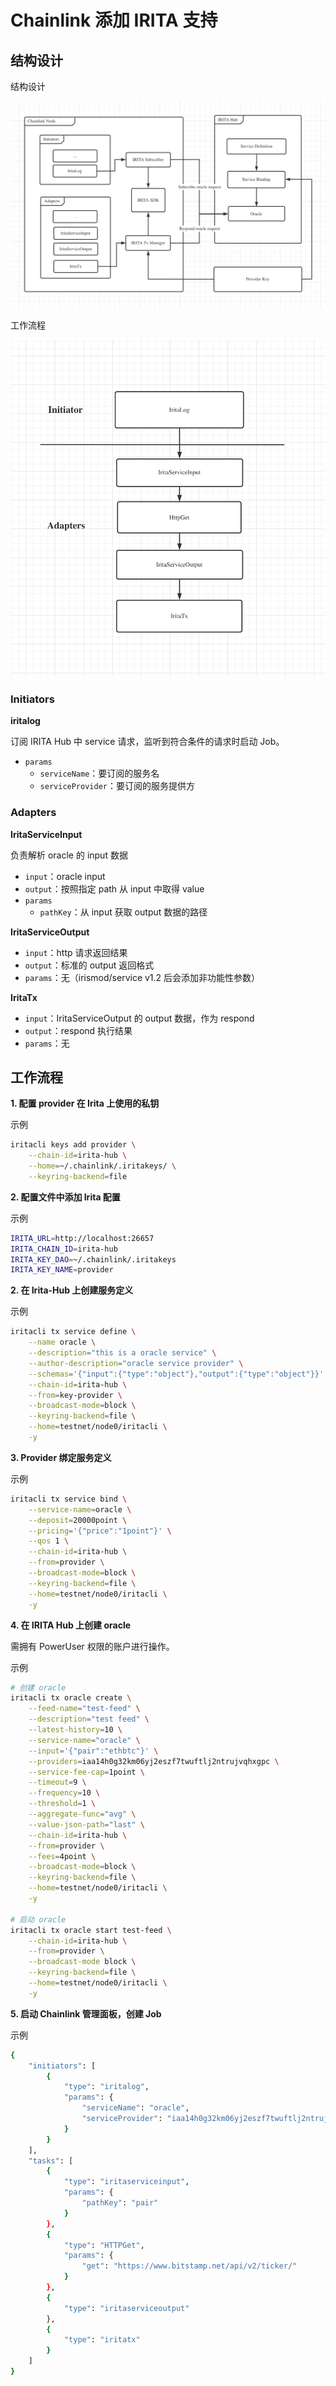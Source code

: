 # Chainlink 添加 IRITA 支持

## 结构设计

结构设计

![avatar](1.png)

工作流程

![avatar](2.png)

### Initiators

**iritalog**

订阅 IRITA Hub 中 service 请求，监听到符合条件的请求时启动 Job。

- `params`
  - `serviceName`：要订阅的服务名
  - `serviceProvider`：要订阅的服务提供方

### Adapters

**IritaServiceInput**

负责解析 oracle 的 input 数据

- `input`：oracle input
- `output`：按照指定 path 从 input 中取得 value
- `params`
  - `pathKey`：从 input 获取 output 数据的路径

**IritaServiceOutput**

- `input`：http 请求返回结果
- `output`：标准的 output 返回格式
- `params`：无（irismod/service v1.2 后会添加非功能性参数）

**IritaTx**

- `input`：IritaServiceOutput 的 output 数据，作为 respond
- `output`：respond 执行结果
- `params`：无

## 工作流程

**1. 配置 provider 在 Irita 上使用的私钥**

示例

```bash
iritacli keys add provider \
    --chain-id=irita-hub \
    --home=~/.chainlink/.iritakeys/ \
    --keyring-backend=file
```

**2. 配置文件中添加 Irita 配置**

示例

```bash
IRITA_URL=http://localhost:26657
IRITA_CHAIN_ID=irita-hub
IRITA_KEY_DAO=~/.chainlink/.iritakeys
IRITA_KEY_NAME=provider
```

**2. 在 Irita-Hub 上创建服务定义**

示例

```bash
iritacli tx service define \
    --name oracle \
    --description="this is a oracle service" \
    --author-description="oracle service provider" \
    --schemas='{"input":{"type":"object"},"output":{"type":"object"}}' \
    --chain-id=irita-hub \
    --from=key-provider \
    --broadcast-mode=block \
    --keyring-backend=file \
    --home=testnet/node0/iritacli \
    -y
```

**3. Provider 绑定服务定义**

示例

```bash
iritacli tx service bind \
    --service-name=oracle \
    --deposit=20000point \
    --pricing='{"price":"1point"}' \
    --qos 1 \
    --chain-id=irita-hub \
    --from=provider \
    --broadcast-mode=block \
    --keyring-backend=file \
    --home=testnet/node0/iritacli \
    -y
```

**4. 在 IRITA Hub 上创建 oracle**

需拥有 PowerUser 权限的账户进行操作。

示例

```bash
# 创建 oracle
iritacli tx oracle create \
    --feed-name="test-feed" \
    --description="test feed" \
    --latest-history=10 \
    --service-name="oracle" \
    --input='{"pair":"ethbtc"}' \
    --providers=iaa14h0g32km06yj2eszf7twuftlj2ntrujvqhxgpc \
    --service-fee-cap=1point \
    --timeout=9 \
    --frequency=10 \
    --threshold=1 \
    --aggregate-func="avg" \
    --value-json-path="last" \
    --chain-id=irita-hub \
    --from=provider \
    --fees=4point \
    --broadcast-mode=block \
    --keyring-backend=file \
    --home=testnet/node0/iritacli \
    -y

# 启动 oracle
iritacli tx oracle start test-feed \
    --chain-id=irita-hub \
    --from=provider \
    --broadcast-mode block \
    --keyring-backend=file \
    --home=testnet/node0/iritacli \
    -y
```

**5. 启动 Chainlink 管理面板，创建 Job**

示例

```bash
{
    "initiators": [
        {
            "type": "iritalog",
            "params": {
                "serviceName": "oracle",
                "serviceProvider": "iaa14h0g32km06yj2eszf7twuftlj2ntrujvqhxgpc"
            }
        }
    ],
    "tasks": [
        {
            "type": "iritaserviceinput",
            "params": {
                "pathKey": "pair"
            }
        },
        {
            "type": "HTTPGet",
            "params": {
                "get": "https://www.bitstamp.net/api/v2/ticker/"
            }
        },
        {
            "type": "iritaserviceoutput"
        },
        {
            "type": "iritatx"
        }
    ]
}
```
